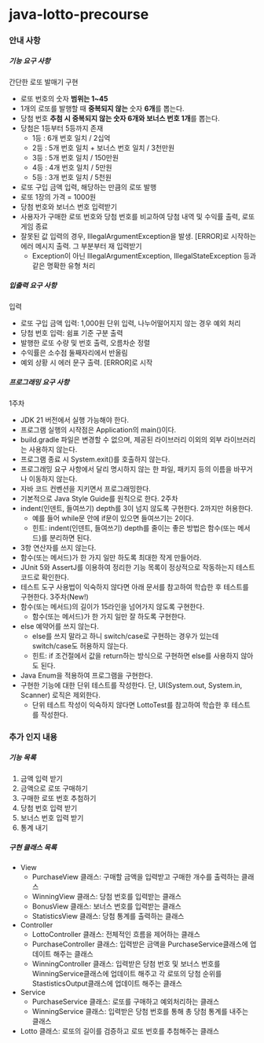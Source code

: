 # java-lotto-precourse

### 안내 사항
##### 기능 요구 사항
간단한 로또 발매기 구현
- 로또 번호의 숫자 **범위는 1~45**
- 1개의 로또를 발행할 때 **중복되지 않는** 숫자 **6개**를 뽑는다.
- 당첨 번호 **추첨 시 중복되지 않는 숫자 6개와 보너스 번호 1개**를 뽑는다.
- 당첨은 1등부터 5등까지 존재
  - 1등 : 6개 번호 일치 / 2십억
  - 2등 : 5개 번호 일치 + 보너스 번호 일치 / 3천만원
  - 3등 : 5개 번호 일치 / 150만원
  - 4등 : 4개 번호 일치 / 5만원
  - 5등 : 3개 번호 일치 / 5천원
- 로또 구입 금액 입력, 해당하는 만큼의 로또 발행
- 로또 1장의 가격 = 1000원
- 당첨 번호와 보너스 번호 입력받기
- 사용자가 구매한 로또 번호와 당첨 번호를 비교하여 당첨 내역 및 수익률 출력, 로또 게임 종료
- 잘못된 값 입력의 경우, IllegalArgumentException을 발생. \[ERROR]로 시작하는 에러 메시지 출력. 그 부분부터 재 입력받기
  - Exception이 아닌 IllegalArgumentException, IllegalStateException 등과 같은 명확한 유형 처리

##### 입출력 요구 사항
입력
- 로또 구입 금액 입력: 1,000원 단위 입력, 나누어떨어지지 않는 경우 예외 처리
- 당첨 번호 입력: 쉼표 기준 구분
출력
- 발행한 로또 수량 및 번호 출력, 오름차순 정렬
- 수익률은 소수점 둘째자리에서 반올림
- 예외 상황 시 에러 문구 출력. \[ERROR]로 시작

##### 프로그래밍 요구 사항
1주차
- JDK 21 버전에서 실행 가능해야 한다.
- 프로그램 실행의 시작점은 Application의 main()이다.
- build.gradle 파일은 변경할 수 없으며, 제공된 라이브러리 이외의 외부 라이브러리는 사용하지 않는다.
- 프로그램 종료 시 System.exit()를 호출하지 않는다.
- 프로그래밍 요구 사항에서 달리 명시하지 않는 한 파일, 패키지 등의 이름을 바꾸거나 이동하지 않는다.
- 자바 코드 컨벤션을 지키면서 프로그래밍한다.
- 기본적으로 Java Style Guide를 원칙으로 한다.
2주차
- indent(인덴트, 들여쓰기) depth를 3이 넘지 않도록 구현한다. 2까지만 허용한다.
  - 예를 들어 while문 안에 if문이 있으면 들여쓰기는 2이다.
  - 힌트: indent(인덴트, 들여쓰기) depth를 줄이는 좋은 방법은 함수(또는 메서드)를 분리하면 된다.
- 3항 연산자를 쓰지 않는다.
- 함수(또는 메서드)가 한 가지 일만 하도록 최대한 작게 만들어라.
- JUnit 5와 AssertJ를 이용하여 정리한 기능 목록이 정상적으로 작동하는지 테스트 코드로 확인한다.
- 테스트 도구 사용법이 익숙하지 않다면 아래 문서를 참고하여 학습한 후 테스트를 구현한다.
3주차(New!)
- 함수(또는 메서드)의 길이가 15라인을 넘어가지 않도록 구현한다.
  - 함수(또는 메서드)가 한 가지 일만 잘 하도록 구현한다.
- else 예약어를 쓰지 않는다.
  - else를 쓰지 말라고 하니 switch/case로 구현하는 경우가 있는데 switch/case도 허용하지 않는다.
  - 힌트: if 조건절에서 값을 return하는 방식으로 구현하면 else를 사용하지 않아도 된다.
- Java Enum을 적용하여 프로그램을 구현한다.
- 구현한 기능에 대한 단위 테스트를 작성한다. 단, UI(System.out, System.in, Scanner) 로직은 제외한다.
  - 단위 테스트 작성이 익숙하지 않다면 LottoTest를 참고하여 학습한 후 테스트를 작성한다.

### 추가 인지 내용
##### 기능 목록
1. 금액 입력 받기
2. 금액으로 로또 구매하기
3. 구매한 로또 번호 추첨하기
4. 당첨 번호 입력 받기
5. 보너스 번호 입력 받기
6. 통계 내기

##### 구현 클래스 목록
- View
  - PurchaseView 클래스: 구매할 금액을 입력받고 구매한 개수를 출력하는 클래스
  - WinningView 클래스: 당첨 번호를 입력받는 클래스
  - BonusView 클래스: 보너스 번호를 입력받는 클래스
  - StatisticsView 클래스: 당첨 통계를 출력하는 클래스
- Controller
  - LottoController 클래스: 전체적인 흐름을 제어하는 클래스
  - PurchaseController 클래스: 입력받은 금액을 PurchaseService클래스에 업데이트 해주는 클래스
  - WinningController 클래스: 입력받은 당첨 번호 및 보너스 번호를 WinningService클래스에 업데이트 해주고 각 로또의 당첨 순위를 StastisticsOutput클래스에 업데이트 해주는 클래스
- Service
  - PurchaseService 클래스: 로또를 구매하고 예외처리하는 클래스
  - WinningService 클래스: 입력받은 당첨 번호를 통해 총 당첨 통계를 내주는 클래스
- Lotto 클래스: 로또의 길이를 검증하고 로또 번호를 추첨해주는 클래스